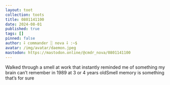 ```yaml
---
layout: toot
collection: toots
title: 0801141100
date: 2024-08-01
published: true
tags: []
pinned: false
author: ⸸ commander ░ nova ⸸ :~$
avatar: /img/avatar/daemon.jpeg
mastodon: https://mastodon.online/@cmdr_nova/0801141100
---
```


Walked through a smell at work that instantly reminded me of something my brain can’t remember in 1989 at 3 or 4 years oldSmell memory is something that’s for sure
